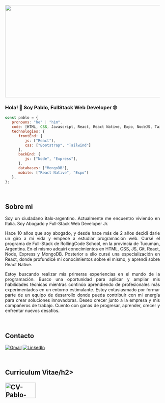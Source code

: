 <img src="https://crehana-blog.imgix.net/media/filer_public/4f/f2/4ff29197-d3b6-40d5-8ed9-6695f3b635ff/que-es-react.jpg" width="1000px" height="300px" />      


### Hola! 👋 Soy Pablo, FullStack Web Developer 🤓
```javascript
const pablo = {
   pronouns: "he" | "him",
   code: [HTML, CSS, Javascript, React, React Native, Expo, NodeJS, Tailwind, GIT],
   technologies: {
      frontEnd: {
         js: ["React"],
         css: ["Bootstrap", "Tailwind"]
      },
      backEnd: {
         js: ["Node", "Express"],
      },
      databases: ["MongoDB"],
      mobile: ["React Native", "Expo"]
   },
};
```
<br/>

<h2>Sobre mi</h2>
<p style="text-align: justify;"y>Soy un ciudadano italo-argentino. Actualmente me encuentro viviendo en Italia. Soy Abogado y Full-Stack Web Developer Jr.</p>  

<p style="text-align: justify;">
Hace 10 años que soy abogado, y desde hace más de 2 años decidí darle un giro a mi vida y empecé a estudiar programación web.  Cursé el programa de Full-Stack de RollingCode School, en la provincia de Tucumán, Argentina. En el mismo adquirí conocimientos en HTML, CSS, JS, Git, React, Node, Express y MongoDB. Posterior a ello cursé una especialización en React, donde profundicé mi conocimientos sobre el mismo, y aprendí sobre React Native.
</p>

<p style="text-align: justify;">
Estoy buscando realizar mis primeras experiencias en el mundo de la programación. Busco una oportunidad para aplicar y ampliar mis habilidades técnicas mientras continúo aprendiendo de profesionales más experimentados en un entorno estimulante. Estoy entusiasmado por formar parte de un equipo de desarrollo donde pueda contribuir con mi energía para crear soluciones innovadoras. Deseo crecer junto a la empresa y mis compañeros de trabajo.  Cuento con ganas de progresar, aprender, crecer y enfrentar nuevos desafíos.
</p>

<br/>
<h2>Contacto</h2>
<p align="left">
  <a href="mailto: pablobertiniluque@gmail.com" target="blank" title="Gmail">
  <img src="https://img.shields.io/badge/-Gmail-FF0000?style=flat-square&labelColor=FF0000&logo=gmail&logoColor=white&link=LINK-DO-SEU-GMAIL" alt="Gmail"/></a>
  <a href="https://www.linkedin.com/in/pablo-ezequiel-bertini-luque/" target="blank" title="LinkedIn">
  <img src="https://img.shields.io/badge/-Linkedin-0e76a8?style=flat-square&logo=Linkedin&logoColor=white&link=LINK-DO-SEU-LINKEDIN" alt="LinkedIn"/></a>
  </p>

  <br/>
<h2>Curriculum Vitae/h2>
<p align="left">
  <a href="https://cv-pablo-bertini-luque.netlify.app/" target="blank" title="Gmail">
  <img src="https://encrypted-tbn0.gstatic.com/images?q=tbn:ANd9GcTcUFXO4IAMJI0K3ChWRZPXZRF7gWCr5sSdegMju6NTnA&s" width="100px" height="50px" alt="CV-Pablo-Bertini-Luque"/></a>


